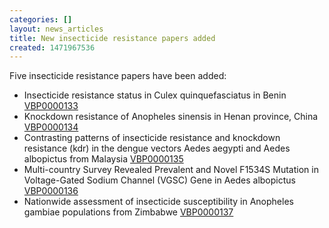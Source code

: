 ```yaml
---
categories: []
layout: news_articles
title: New insecticide resistance papers added
created: 1471967536
---
```

<p>Five insecticide resistance papers have been added:
<ul>
<li>Insecticide resistance status in Culex quinquefasciatus in Benin
<a href="/search/site/VBP0000133">VBP0000133</a></li>
<li>Knockdown resistance of Anopheles sinensis in Henan province, China
 <a href="/search/site/VBP0000134">VBP0000134</a></li>
<li>Contrasting patterns of insecticide resistance and knockdown resistance (kdr) in the dengue vectors Aedes aegypti and Aedes albopictus from Malaysia
 <a href="/search/site/VBP0000135">VBP0000135</a></li>
<li>
Multi-country Survey Revealed Prevalent and Novel F1534S Mutation in Voltage-Gated Sodium Channel (VGSC) Gene in Aedes albopictus
 <a href="/search/site/VBP0000136">VBP0000136</a></li>
<li>Nationwide assessment of insecticide susceptibility in Anopheles gambiae populations from Zimbabwe
 <a href="/search/site/VBP0000137">VBP0000137</a></li>
</ul>
